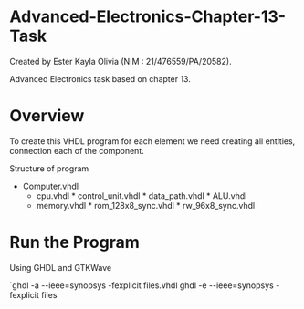 # Advanced-Electronics-Chapter-13-Task
Created by Ester Kayla Olivia (NIM : 21/476559/PA/20582). 

Advanced Electronics task based on chapter 13.

# Overview
To create this VHDL program for each element we need creating all entities, connection each of the component.

Structure of program
 * Computer.vhdl
    * cpu.vhdl * control_unit.vhdl * data_path.vhdl * ALU.vhdl
    * memory.vhdl * rom_128x8_sync.vhdl * rw_96x8_sync.vhdl

# Run the Program
  Using GHDL and GTKWave
  
  `ghdl -a --ieee=synopsys -fexplicit files.vhdl
   ghdl -e --ieee=synopsys -fexplicit files
  
